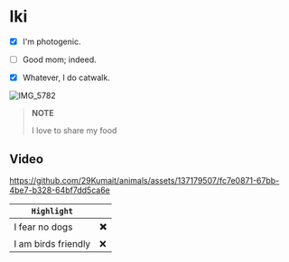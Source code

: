 # Iki


- [X] I'm photogenic.
- [ ] Good mom; indeed.
- [X] Whatever, I do catwalk.


![IMG_5782](https://github.com/29Kumait/animals/assets/137179507/e1195767-86a4-433d-aa69-27bd9dc5f7c9)



>  __NOTE__
> 
> I love to share my food




## Video
<!-- Drag & Drop  -->

https://github.com/29Kumait/animals/assets/137179507/fc7e0871-67bb-4be7-b328-64bf7dd5ca6e

 
| `Highlight`                |      |
| ------------------- | ---- |
| I fear no dogs     | ✖️ |
| I am birds friendly | ❌   |



<!-- <blockquote>
    <p>
    
    </p>
    <p>
        It can
    </p>
    <p>
        You can use
    </p>
</blockquote> -->
